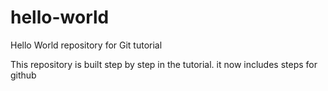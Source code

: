 # hello-world
Hello World repository for Git tutorial


This repository is built step by step in the tutorial.
it now includes steps for github
